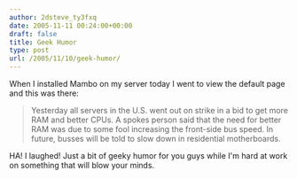 ```yaml
---
author: 2dsteve_ty3fxq
date: 2005-11-11 00:24:00+00:00
draft: false
title: Geek Humor
type: post
url: /2005/11/10/geek-humor/
---
```


When I installed Mambo on my server today I went to view the default page and this was there:



<blockquote>Yesterday all servers in the U.S. went out on strike in a bid to get more RAM and better CPUs. A spokes person said that the need for better RAM was due to some fool increasing the front-side bus speed. In future, busses will be told to slow down in residential motherboards.</blockquote>

HA! I laughed! Just a bit of geeky humor for you guys while I'm hard at work on something that will blow your minds.





<blockquote></blockquote>
